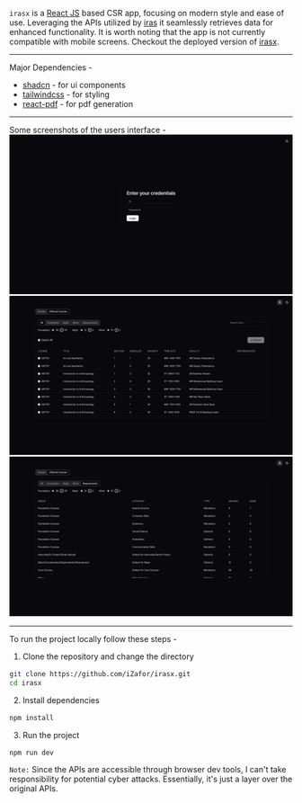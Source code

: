 `irasx` is a [React JS](https://react.dev/) based CSR app, focusing on modern style and ease of use.
Leveraging the APIs utilized by [iras](http://www.irasv1.iub.edu.bd/#/) it seamlessly retrieves data for enhanced functionality. It is worth noting that the app is not currently compatible with mobile screens. Checkout the deployed version of [irasx](https://irasx.vercel.app/).

<hr>

Major Dependencies -

-   [shadcn](https://ui.shadcn.com/) - for ui components
-   [tailwindcss](https://tailwindcss.com/) - for styling
-   [react-pdf](https://github.com/diegomura/react-pdf) - for pdf generation

<hr>

Some screenshots of the users interface -
<img src="./public/login.png"/>
<img src="./public/all-offered-courses.png"/>
<img src="./public/requirement-catalogue.png"/>

<hr>

To run the project locally follow these steps -
1. Clone the repository and change the directory
```bash
git clone https://github.com/iZafor/irasx.git
cd irasx
```
2. Install dependencies
```bash
npm install
```
3. Run the project
```
npm run dev
```

`Note:` Since the APIs are accessible through browser dev tools, I can't take responsibility for potential cyber attacks. Essentially, it's just a layer over the original APIs.